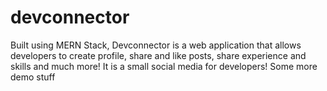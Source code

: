 # devconnector
Built using MERN Stack, Devconnector is a web application that allows developers to create profile, share and like posts, share experience and skills and much more!
It is a small social media for developers!
 Some more demo stuff
 
